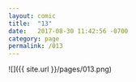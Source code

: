 ```yaml
---
layout: comic
title:  "13"
date:   2017-08-30 11:42:56 -0700
category: page
permalink: /013
---
```

![]({{ site.url }}/pages/013.png)
